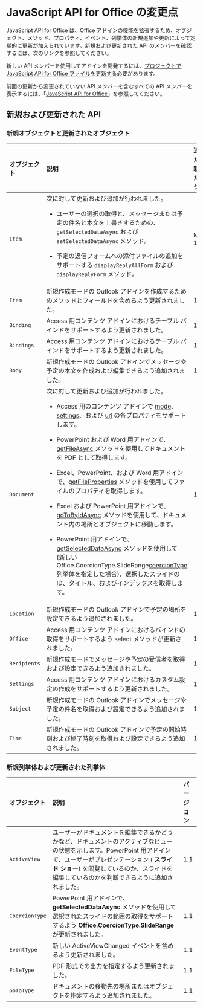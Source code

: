 # <a name="whats-changed-in-the-javascript-api-for-office"></a>JavaScript API for Office の変更点

JavaScript API for Office は、Office アドインの機能を拡張するため、オブジェクト、メソッド、プロパティ、イベント、列挙体の新規追加や更新によって定期的に更新が加えられています。新規および更新された API のメンバーを確認するには、次のリンクを参照してください。

新しい API メンバーを使用してアドインを開発するには、[プロジェクトで JavaScript API for Office ファイルを更新する](https://docs.microsoft.com/office/dev/add-ins/develop/update-your-javascript-api-for-office-and-manifest-schema-version)必要があります。

前回の更新から変更されていない API メンバーを含むすべての API メンバーを表示するには、「[JavaScript API for Office](javascript-api-for-office.md)」を参照してください。

## <a name="new-and-updated-apis"></a>新規および更新された API

### <a name="new-and-updated-objects"></a>新規オブジェクトと更新されたオブジェクト

|**オブジェクト**|**説明**|**追加または更新されたバージョン**|
|:-----|:-----|:-----|
|`Item`|次に対して更新および追加が行われました。<br><ul><li><p>ユーザーの選択の取得と、メッセージまたは予定の件名と本文を上書きするための、`getSelectedDataAsync` および `setSelectedDataAsync` メソッド。</p></li><li><p>予定の返信フォームへの添付ファイルの追加をサポートする `displayReplyAllForm` および `displayReplyForm` メソッド。</p></li></ul>|Mailbox 1.2|
|`Item`|新規作成モードの Outlook アドインを作成するためのメソッドとフィールドを含めるよう更新されました。 |1.1|
|`Binding`|Access 用コンテンツ アドインにおけるテーブル バインドをサポートするよう更新されました。|1.1|
|`Bindings`|Access 用コンテンツ アドインにおけるテーブル バインドをサポートするよう更新されました。|1.1|
|`Body`|新規作成モードの Outlook アドインでメッセージや予定の本文を作成および編集できるよう追加されました。|1.1|
|`Document`|次に対して更新および追加が行われました。 <ul><li><p>Access 用のコンテンツ アドインで <a href="https://docs.microsoft.com/javascript/api/office/office.document?view=office-js" target="_blank">mode</a>、<a href="https://docs.microsoft.com/javascript/api/office/office.document?view=office-js#settings" target="_blank">settings</a>、および <a href="https://docs.microsoft.com/javascript/api/office/office.document?view=office-js" target="_blank">url</a> の各プロパティをサポートします。</p></li><li><p>PowerPoint および Word 用アドインで、<a href="https://docs.microsoft.com/javascript/api/office/office.document?view=office-js#getfileasync-filetype--options--callback-" target="_blank">getFileAsync</a> メソッドを使用してドキュメントを PDF として取得します。</p></li><li><p>Excel、PowerPoint、および Word 用アドインで、<a href="https://docs.microsoft.com/javascript/api/office/office.document?view=office-js#getfilepropertiesasync-options--callback-" target="_blank">getFileProperties</a> メソッドを使用してファイルのプロパティを取得します。</p></li><li><p>Excel および PowerPoint 用アドインで、<a href="https://docs.microsoft.com/javascript/api/office/office.document?view=office-js#gotobyidasync-id--gototype--options--callback-" target="_blank">goToByIdAsync</a> メソッドを使用して、ドキュメント内の場所とオブジェクトに移動します。</p></li><li><p>PowerPoint 用アドインで、<a href="https://docs.microsoft.com/javascript/api/office/office.document?view=office-js#getselecteddataasync-coerciontype--options--callback-" target="_blank">getSelectedDataAsync</a> メソッドを使用して (新しい <span class="keyword">Office.CoercionType.SlideRange</span><a href="https://docs.microsoft.com/javascript/api/office/office.coerciontype?view=office-js" target="_blank">coercionType</a> 列挙体を指定した場合)、選択したスライドの ID、タイトル、およびインデックスを取得します。</p></li></ul>|1.1|
|`Location`|新規作成モードの Outlook アドインで予定の場所を設定できるよう追加されました。|1.1|
|`Office`|Access 用コンテンツ アドインにおけるバインドの取得をサポートするよう select メソッドが更新されました。|1.1|
|`Recipients`|新規作成モードでメッセージや予定の受信者を取得および設定できるよう追加されました。|1.1|
|`Settings`|Access 用コンテンツ アドインにおけるカスタム設定の作成をサポートするよう更新されました。|1.1|
|`Subject`|新規作成モードの Outlook アドインでメッセージや予定の件名を取得および設定できるよう追加されました。|1.1|
|`Time`|新規作成モードの Outlook アドインで予定の開始時刻および終了時刻を取得および設定できるよう追加されました。|1.1|

### <a name="new-and-updated-enumerations"></a>新規列挙体および更新された列挙体

|**オブジェクト**|**説明**|**バージョン**|
|:-----|:-----|:-----|
|`ActiveView`|ユーザーがドキュメントを編集できるかどうかなど、ドキュメントのアクティブなビューの状態を示します。PowerPoint 用アドインで、ユーザーがプレゼンテーション ( **スライド ショー**) を閲覧しているのか、スライドを編集しているのかを判断できるように追加されました。 |1.1|
|`CoercionType`|PowerPoint 用アドインで、**getSelectedDataAsync** メソッドを使用して選択されたスライドの範囲の取得をサポートするよう **Office.CoercionType.SlideRange** が更新されました。|1.1|
|`EventType`|新しい ActiveViewChanged イベントを含めるよう更新されました。|1.1|
|`FileType`|PDF 形式での出力を指定するよう更新されました。|1.1|
|`GoToType`|ドキュメントの移動先の場所またはオブジェクトを指定するよう追加されました。|1.1|

